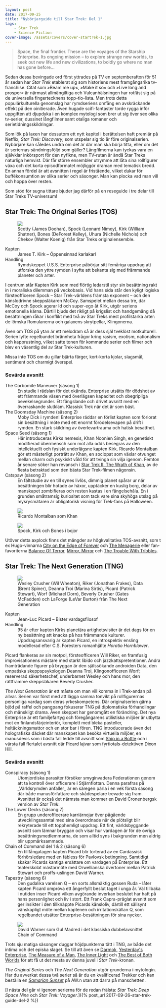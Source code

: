 ```yaml
---
layout: post
date: 2017-09-25
title: "Nybörjarguide till Star Trek: Del 1"
tags:
    - Star Trek
    - Science Fiction
cover-image: /assets/covers/cover-startrek-1.jpg
---
```



> Space, the final frontier. These are the voyages of the Starship Enterprise. Its ongoing mission – to explore strange new worlds, to seek out new life and new civilizations, to boldly go where no man has gone before…

Sedan dessa bevingade ord först yttrades på TV en septemberafton för 51 år sedan har _Star Trek_ etablerat sig som historiens mest framgångsrika tv-franchise. Citat som »Beam me up«, »Make it so« och »Live long and prosper« är närmast allmängiltiga och Vulcanhälsningen har rotfäst sig på de universella fingertecknens topp-tio-lista. Men trots detta populärkulturella genomslag har rymdseriens omfång en avskräckande effekt på den oinitierade. Även hugade scifi-fantaster torde rygga inför uppgiften att djupdyka i en komplex mytologi som brer ut sig över sex olika tv-serier, dussinet långfilmer samt otaliga romaner och serietidningsskildringar.

Som lök på laxen har dessutom ett nytt kapitel i berättelsen haft premiär på Netflix, _Star Trek: Discovery_, som utspelar sig tio år före originalserien. Nybörjare kan således undra om det är där man ska börja titta, eller om det är seriernas sändningsföljd som gäller? Långfilmerna kan tyckas vara en självklar inkörsport för den nyfikne, men TV-rutan är ändå Star Treks naturliga hemvist. Där får större ensembler utrymme att låta sina rollfigurer växa och det korta episodformatet möjliggör draman med tematisk bredd. En annan fördel är att avsnitten i regel är fristående, vilket dukar för buffékonsumtion av olika serier och säsonger. Man kan plocka vad man vill och hoppa över resten.

Som stöd för sugna tittare bjuder jag därför på en reseguide i tre delar till Star Treks TV-universum!

## Star Trek: The Original Series (TOS)

<figure data-aos="fade-up">
<img src="/assets/st-tos.jpg">
<figcaption>
Scotty (James Doohan), Spock (Leonard Nimoy), Kirk (William Shatner), Bones (DeForest Kelley), Uhura (Nichelle Nichols) och Chekov (Walter Koenig) från Star Treks originalensemble.
</figcaption>
</figure>

<dl>
<dt>Kapten</dt>
<dd>James T. Kirk – Öppensinnad karlakarl</dd>
<dt>Handling</dt>
<dd>Rymdskeppet U.S.S. Enterprise påbörjar sitt femåriga uppdrag att utforska den yttre rymden i syfte att bekanta sig med främmande planeter och arter.</dd>
</dl>

I centrum står Kapten Kirk som med flörtig ledarstil styr sin besättning rakt in i moraliska dilemman på veckobasis. Vid hans sida står den kyligt logiska försteofficeren Spock – Star Trek-världens främsta exponent – och den känslodrivne skeppsläkaren McCoy. Samspelet mellan dessa tre, där McCoy och Spock agerar Id och super-ego åt Kirk, utgör seriens emotionella kärna. Därtill bjuds det rikligt på krigslist och handgemäng då besättningen råkar i konflikt med två av Star Treks mest profilstarka arter: de lömska Romulanerna och galaxens skrytpellar, Klingonerna.

Även om TOS på ytan är ett melodram så är dess själ tveklöst motkulturell. Serien lyfte regelbundet brännheta frågor kring rasism, exotism, nationalism och kapprustning, vilket satte tonen för kommande serier och filmer och blev en väsentlig del av Star Trek-kulturen.

Missa inte TOS om du gillar bjärta färger, kort-korta kjolar, slagsmål, sentiment och charmigt överspel.

### Sevärda avsnitt

<dl>
<dt>The Corbomite Maneuver (säsong 1)</dt>
<dd>
En studie i rädslan för det okända. Enterprise utsätts för dödshot av ett främmande väsen med överlägsen kapacitet och obegripliga bevekelsegrunder. Ett fängslande och drivet avsnitt med en överraskande slutkläm. Klassisk Trek när det är som bäst.
</dd>
<dt>The Doomsday Machine (säsong 2)</dt>
<dd>
Moby Dick i rymden! Enterprise räddar en förlist kapten som förlorat sin besättning i möte med ett enormt förödelsevapen på drift i rymden. En stark skildring av överlevartrauma och hatisk besatthet.
</dd>
<dt>Space Seed (säsong 1)</dt>
<dd>
Här introduceras Kirks nemesis, Khan Noonien Singh, en genetiskt modifierad übermensch som mot alla odds besegras av den intellektuellt och fysiskt underlägsne kapten Kirk. Ricardo Montalban gör ett mästerligt porträtt av Khan, en sociopat som växlar otvunget mellan charm och psykiskt våld för att tvinga sin vilja igenom. Femton år senare söker han revansch i <a href="https://www.wikiwand.com/en/Star_Trek_II:_The_Wrath_of_Khan">Star Trek II: The Wrath of Khan</a>, av de flesta betraktad som den bästa Star Trek-filmen någonsin.
</dd>
<dt>Catspaw (säsong 2)</dt>
<dd>
En fältstudie av en till synes livlös, dimmig planet spårar ur när besättningen blir hotade av häxor, upptäcker en kuslig borg, delar av manskapet zombifieras och resten kastas i en fängelsehåla. En i grunden småtramsig kuriositet som tack vare sina skyhöga utslag på mysrysmätaren är obligatorisk visning för Trek-fans på Halloween.
</dd>
</dl>

<figure data-aos="fade-up">
<img src="/assets/st-tos-khan.jpg">
<figcaption>
Ricardo Montalban som Khan
</figcaption>
</figure>
<figure data-aos="fade-up">
<img src="/assets/st-tos-catspaw.jpg">
<figcaption>
Spock, Kirk och Bones i bojor
</figcaption>
</figure>

Utöver detta axplock finns det mängder av högkvalitativa TOS-avsnitt, som t ex Hugo-vinnarna [City on the Edge of Forever](https://www.wikiwand.com/en/The_City_on_the_Edge_of_Forever) och [The Menagerie](https://www.wikiwand.com/en/The_Menagerie_(Star_Trek:_The_Original_Series)) eller fan-favoriterna  [Balance Of Terror](https://www.wikiwand.com/en/Balance_of_Terror), [Mirror, Mirror](https://www.wikiwand.com/en/Mirror,_Mirror_(Star_Trek:_The_Original_Series)) och [The Trouble With Tribbles](https://www.wikiwand.com/en/The_Trouble_with_Tribbles).

## Star Trek: The Next Generation (TNG)

<figure data-aos="fade-up">
<img src="/assets/st-tng.jpg">
<figcaption>
Wesley Crusher (Wil Wheaton), Riker (Jonathan Frakes), Data (Brent Spiner), Deanna Troi (Marina Sirtis), Picard (Patrick Stewart), Worf (Michael Dorn), Beverly Crusher (Gates McFadden) och LaForge (LeVar Burton) från The Next Generation

</figcaption>
</figure>

<dl>
<dt>Kapten</dt>

<dd>Jean-Luc Picard – Bister vardagsfilosof</dd>

<dt>Handling</dt>

<dd>95 år efter kapten Kirks planetära artighetsvisiter är det dags för en ny besättning att knacka på hos främmande kulturer. Uppdragsansvarig är kapten Picard, en introspektiv ensling modellerad efter C.S. Foresters romanhjälte <i>Horatio Hornblower</i>.
</dd>
</dl>

Picard flankeras av sin motpol, försteofficeren Will Riker, en framfusig improvisationens mästare med starkt libido och jazzkattspretentioner. Andra framträdande figurer på bryggan är den själssökande androiden Data, den empatiska skeppspsykologen Deanna Troi, Klingonofficeren Worf; reserverad säkerhetschef, underbarnet Wesley och hans mor, den rättframme skeppsläkaren Beverly Crusher.

_The Next Generation_ är ett måste om man vill komma in i Trek-andan på allvar. Serien var först med att lägga samma tonvikt på rollfigurernas personliga vardag som deras yrkeskompetens. Där originalserien gärna bjöd på raffel och pangpang fokuserar TNG på diplomatiska förhandlingar och mänskligt drama. Även skeppet har genomgått en förändring. Det nya Enterprise är ett familjefartyg och föregångarens utilistiska miljöer är utbytta mot en finlandsfärjeinteriör, komplett med bleka pasteller, heltäckningsmattor och en stor bar i fören. TNG introducerade även det holografiska däcket där manskapet kan besöka virtuella miljöer, en manusdevis som i bästa fall ledde till avsnitt som [Ship in a Bottle](https://www.wikiwand.com/en/Ship_in_a_Bottle_(Star_Trek:_The_Next_Generation)) och i värsta fall flertalet avsnitt där Picard lajvar som fyrtiotals-detektiven Dixon Hill.

### Sevärda avsnitt

<dl>
<dt>Conspiracy (säsong 1)</dt>
<dd>
Utomjordiska parasiter försöker smyginvadera Federationen genom att ta kontroll över officerare i Stjärnflottan. Denna parafras på _Världsrymden anfaller_ är en säregen pärla i en vek första säsong där både manusförfattare och skådespelare trevade sig fram. Avsnittet är också det närmsta man kommer en David Cronenbergsk version av <i>Star Trek</i>.
</dd>
<dt>The Lower Decks (säsong 7)</dt>
<dd>
En grupp underofficerare karriärnojar över pågående utvecklingssamtal med sina överordnade när de plötsligt blir rekryterade till ett topphemligt uppdrag. Ett fint, världsbyggande avsnitt som lämnar bryggan och visar hur vardagen är för de övriga besättningsmedlemmarna, de som alltid syns i bakgrunden men aldrig blir uppmärksammade.
</dd>
<dt>Chain of Command del 1 & 2 (säsong 6)</dt>
<dd>
En tillfångatagen kapten Picard blir torterad av en Cardassisk förhörsledare med en fäbless för Pavlovsk betingning. Samtidigt skakar Picards kantiga ersättare om vardagen på Enterprise. Ett teaterskolat mästarmöte med Orwellianska övertoner mellan Patrick Stewart och proffs-uslingen David Warner.
</dd>
<dt>Tapestry (säsong 6)</dt>
<dd>
Den gudalika varelsen Q – en sorts allsmäktig gossen Ruda – låter kapten Picard ompröva ett ångerfyllt beslut taget i unga år. Väl tillbaka i nutiden inser Picard vilken avgörande inverkan beslutet har haft på hans personlighet och liv i stort. Ett Frank Capra-präglat avsnitt som ger insikter i den tillknäppte Picards känsloliv, därtill ett sällsynt vänskapligt möte mellan kaptenen och irritationskällan Q, som regelbundet utsätter Enterprise-besättningen för sina nycker.
</dd>
</dl>

<figure data-aos="fade-up">
<img src="/assets/st-tng-gul-madred.jpg">
<figcaption>
David Warner som Gul Madred i det klassiska dubbelavsnittet Chain of Command
</figcaption>
</figure>

Trots sju matiga säsonger duggar höjdpunkterna tätt i TNG, av både det intima och det episka slaget. Se till att även se [Darmok](https://www.wikiwand.com/en/Darmok), [Yesterday's Enterprise](https://www.wikiwand.com/en/Yesterday's_Enterprise), [The Measure of a Man](https://www.wikiwand.com/en/The_Measure_of_a_Man_(Star_Trek:_The_Next_Generation)), [The Inner Light](https://www.wikiwand.com/en/The_Inner_Light_(Star_Trek:_The_Next_Generation)) och [The Best of Both Worlds](https://www.wikiwand.com/en/The_Best_of_Both_Worlds_(Star_Trek:_The_Next_Generation)) för att få ut det mesta av denna juvel i _Star Trek_-kronan.

_The Original Series_ och _The Next Generation_ utgör grunderna i mytologin. Har du avverkat dessa två serier så är du en kvalificerad Trekker och kan beställa en [_Samarian Sunset_](http://memory-beta.wikia.com/wiki/Samarian_sunset) på AW:n utan att darra på manschetten.

[I nästa del går vi igenom serierna för de redan frälsta: _Star Trek: Deep Space Nine_ och _Star Trek: Voyager_.]({% post_url 2017-09-26-star-trek-guide-del-2 %})
